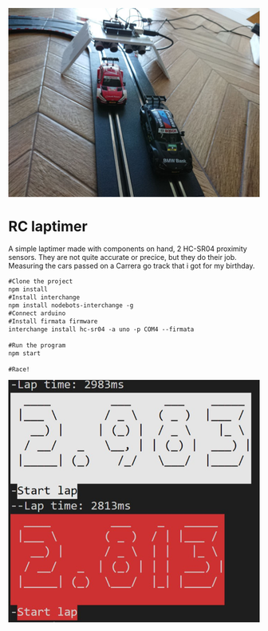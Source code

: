 ![](photo.jpg)
# RC laptimer

A simple laptimer made with components on hand, 2 HC-SR04 proximity sensors. They are not quite accurate or precice, but they do their job. Measuring the cars passed on a Carrera go track that i got for my birthday.

```
#Clone the project
npm install
#Install interchange 
npm install nodebots-interchange -g
#Connect arduino
#Install firmata firmware
interchange install hc-sr04 -a uno -p COM4 --firmata

#Run the program
npm start

#Race!
```
![](output.jpg)

